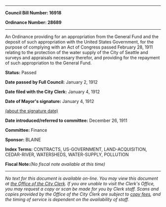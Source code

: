 

********

**Council Bill Number: 16918**
   
**Ordinance Number: 28689**
********

 An Ordinance providing for an appropriation from the General Fund and the deposit of such appropriation with the United States Government, for the purpose of complying with an Act of Congress passed February 28, 1911 relating to the protection of the water supply of the City of Seattle and surveys and appraisals necessary therefor, and providing for the repayment of such appropriation to the General Fund.

**Status:** Passed
   
**Date passed by Full Council:** January 2, 1912
   
**Date filed with the City Clerk:** January 4, 1912
   
**Date of Mayor's signature:** January 4, 1912
   
[(about the signature date)](/~public/approvaldate.htm)
   
   
   
**Date introduced/referred to committee:** December 26, 1911
   
**Committee:** Finance
   
**Sponsor:** BLAINE
   
   
**Index Terms:** CONTRACTS, US-GOVERNMENT, LAND-ACQUISITION, CEDAR-RIVER, WATERSHEDS, WATER-SUPPLY, POLLUTION

**Fiscal Note:**_(No fiscal note available at this time)_
********

_No text for this document is available on-line. You may view this document at [the Office of the City Clerk](http://www.seattle.gov/leg/clerk/contactUs.htm). If you are unable to visit the Clerk's Office, you may request a copy or scan be made for you by Clerk staff. Scans and copies provided by the Office of the City Clerk are subject to [copy fees](http://clerk.seattle.gov/~public/clerkfees.htm), and the timing of service is dependent on the availability of staff._

